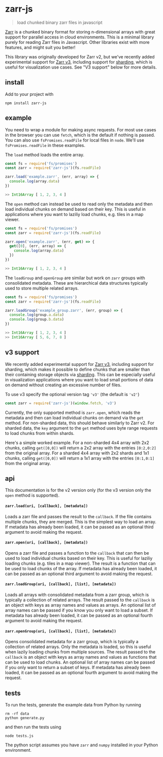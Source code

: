 # zarr-js

> load chunked binary zarr files in javascript

[Zarr](https://zarr.readthedocs.io/en/stable/) is a chunked binary format for storing n-dimensional arrays with great support for parallel access in cloud environments. This is a minimal library purely for reading Zarr files in Javascript. Other libraries exist with more features, and might suit you better! 

This library was originally developed for Zarr v2, but we've recently added experimental support for [Zarr v3](https://zarr-specs.readthedocs.io/en/latest/v3/core/v3.0.html), including support for [sharding](https://zarr-specs.readthedocs.io/en/latest/v3/codecs/sharding-indexed/v1.0.html), which is useful for visualization use cases. See "V3 support" below for more details.

## install

Add to your project with

```
npm install zarr-js
```

## example

You need to wrap a module for making async requests. For most use cases in the browser you can use `fetch`, which is the default if nothing is passed. You can also use `fsPromises.readFile` for local files in `node`. We'll use `fsPromises.readFile` in these examples.

The `load` method loads the entire array. 

```js
const fs = require('fs/promises')
const zarr = require('zarr-js')(fs.readFile)

zarr.load('example.zarr', (err, array) => {
  console.log(array.data)
})

>> Int16Array [ 1, 2, 3, 4 ]
```

The `open` method can instead be used to read only the metadata and then load individual chunks on demand based on their key. This is useful in applications where you want to laziliy load chunks, e.g. tiles in a map viewer.

```js
const fs = require('fs/promises')
const zarr = require('zarr-js')(fs.readFile)

zarr.open('example.zarr', (err, get) => {
  get([0], (err, array) => {
    console.log(array.data)
  })
})

>> Int16Array [ 1, 2, 3, 4 ]
```

The `loadGroup` and `openGroup` are similar but work on `zarr` groups with consolidated metadata. These are hierarchical data structures typically used to store multiple related arrays.

```js
const fs = require('fs/promises')
const zarr = require('zarr-js')(fs.readFile)

zarr.loadGroup('example_group.zarr', (err, group) => {
  console.log(group.a.data)
  console.log(group.b.data)
})

>> Int16Array [ 1, 2, 3, 4 ]
>> Int16Array [ 5, 6, 7, 8 ]
```

## v3 support

We recently added experimental support for [Zarr v3](https://zarr.readthedocs.io/en/stable/spec/v3.html), including support for sharding, which makes it possible to define chunks that are smaller than their containing storage objects via [sharding](https://zarr-specs.readthedocs.io/en/latest/v3/codecs/sharding-indexed/v1.0.html). This can be especially useful in visualization applications where you want to load small portions of data on demand without creating an excessive number of files.

To use v3 specify the optional version tag `'v3'` (the default is `'v2'`)

```js
const zarr = require('zarr-js')(window.fetch, 'v3')
```

Currently, the only supported method is `zarr.open`, which reads the metadata and then can load individual chunks on demand via the `get` method. For non-sharded data, this should behave similarly to Zarr v2. For sharded data, the `key` argument to the `get` method uses byte range requests to load chunks from within shards.

Here's a simple worked example. For a non-sharded 4x4 array with 2x2 chunks, calling `get([0,0])` will return a 2x2 array with the entries `[0:2,0:2]` from the original array. For a sharded 4x4 array with 2x2 shards and 1x1 chunks, calling `get([0,0])` will return a 1x1 array with the entries `[0:1,0:1]` from the original array.

## api

This documentation is for the v2 version only (for the v3 version only the `open` method is supported).

#### `zarr.load(uri, [callback], [metadata])`

Loads a zarr file and passes the result to the `callback`. If the file contains multiple chunks, they are merged. This is the simplest way to load an array. If metadata has already been loaded, it can be passed as an optional third argument to avoid making the request.

#### `zarr.open(uri, [callback], [metadata])`

Opens a zarr file and passes a function to the `callback` that can then be used to load individual chunks based on their key. This is useful for laziliy loading chunks (e.g. tiles in a map viewer). The result is a function that can be used to load chunks of the array. If metadata has already been loaded, it can be passed as an optional third argument to avoid making the request.

#### `zarr.loadGroup(uri, [callback], [list], [metadata])`

Loads all arrays with consolidated metadata from a zarr group, which is typically a collection of related arrays. The result passed to the `callback` is an object with keys as array names and values as arrays. An optional list of array names can be passed if you know you only want to load a subset. If metadata has already been loaded, it can be passed as an optional fourth argument to avoid making the request.

#### `zarr.openGroup(uri, [callback], [list], [metadata])`

Opens consolidated metadata for a zarr group, which is typically a collection of related arrays. Only the metadata is loaded, so this is useful when lazily loading chunks from multiple sources. The result passed to the `callback` is an object with keys as array names and values as functions that can be used to load chunks. An optional list of array names can be passed if you only want to return a subset of keys. If metadata has already been loaded, it can be passed as an optional fourth argument to avoid making the request.


## tests

To run the tests, generate the example data from Python by running

```
rm -rf data
python generate.py
```

and then run the tests using

```
node tests.js
```

The python script assumes you have `zarr` and `numpy` installed in your Python environment.